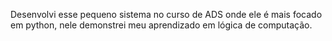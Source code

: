 Desenvolvi esse pequeno sistema no curso de ADS onde ele é mais focado em python, nele demonstrei meu aprendizado em lógica de computação.
